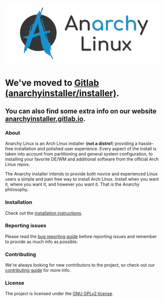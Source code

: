 ![Anarchy logo](extra/banner.svg)


# We've moved to [Gitlab (anarchyinstaller/installer)](https://gitlab.com/anarchyinstaller/installer).

## You can also find some extra info on our website [anarchyinstaller.gitlab.io](https://anarchyinstaller.gitlab.io/).

### About

Anarchy Linux is an Arch Linux installer (**not a distro!**) providing a
hassle-free installation and polished user experience.
Every aspect of the install is taken into account from partitioning and
general system configuration, to installing your favorite DE/WM and additional
software from the official Arch Linux repos.

The Anarchy installer intends to provide both novice and experienced Linux
users a simple and pain free way to install Arch Linux.
Install when you want it, where you want it, and however you want it.
That is the Anarchy philosophy.

### Installation

Check out the [installation instructions](doc/installation.md).

### Reporting issues

Please read the [bug reporting guide](doc/reporting-issues.md)
before reporting issues and remember to provide as much info as possible.

### Contributing

We're always looking for new contributors to the project,
so check out our [contributing guide](CONTRIBUTING.md) for more info.

### License

The project is licensed under the [GNU GPLv2 license](LICENSE).

